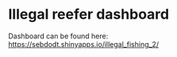 # Illegal reefer dashboard

Dashboard can be found here: https://sebdodt.shinyapps.io/illegal_fishing_2/